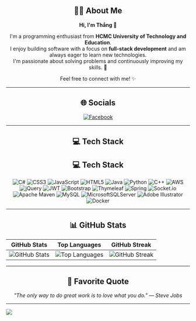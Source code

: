 <div align="center">
  
## 👨‍💻 About Me

**Hi, I'm Thắng 👋**

I'm a programming enthusiast from **HCMC University of Technology and Education**.  
I enjoy building software with a focus on **full-stack development** and am always eager to learn new technologies.  
I'm passionate about solving problems and continuously improving my skills. 🚀

Feel free to connect with me! ✨

---
## 🌐 Socials  
[![Facebook](https://img.shields.io/badge/Facebook-%231877F2.svg?logo=Facebook&logoColor=white)](https://facebook.com/pthngws)  

---

## 💻 Tech Stack  

## 💻 Tech Stack  

![C#](https://img.shields.io/badge/-C%23-%23239120.svg?style=for-the-badge&logo=c-sharp&logoColor=white) 
![CSS3](https://img.shields.io/badge/-CSS3-%231572B6.svg?style=for-the-badge&logo=css3&logoColor=white) 
![JavaScript](https://img.shields.io/badge/-JavaScript-%23323330.svg?style=for-the-badge&logo=javascript&logoColor=%23F7DF1E) 
![HTML5](https://img.shields.io/badge/-HTML5-%23E34F26.svg?style=for-the-badge&logo=html5&logoColor=white) 
![Java](https://img.shields.io/badge/-Java-%23ED8B00.svg?style=for-the-badge&logo=java&logoColor=white) 
![Python](https://img.shields.io/badge/-Python-3670A0?style=for-the-badge&logo=python&logoColor=ffdd54) 
![C++](https://img.shields.io/badge/-C++-%2300599C.svg?style=for-the-badge&logo=c%2B%2B&logoColor=white) 
![AWS](https://img.shields.io/badge/-AWS-%23FF9900.svg?style=for-the-badge&logo=amazon-aws&logoColor=white) 
![jQuery](https://img.shields.io/badge/-jQuery-%230769AD.svg?style=for-the-badge&logo=jquery&logoColor=white) 
![JWT](https://img.shields.io/badge/-JWT-black?style=for-the-badge&logo=JSON%20web%20tokens) 
![Bootstrap](https://img.shields.io/badge/-Bootstrap-%23563D7C.svg?style=for-the-badge&logo=bootstrap&logoColor=white) 
![Thymeleaf](https://img.shields.io/badge/-Thymeleaf-%23005C0F.svg?style=for-the-badge&logo=Thymeleaf&logoColor=white) 
![Spring](https://img.shields.io/badge/-Spring-%236DB33F.svg?style=for-the-badge&logo=spring&logoColor=white) 
![Socket.io](https://img.shields.io/badge/-Socket.io-black?style=for-the-badge&logo=socket.io&badgeColor=010101) 
![Apache Maven](https://img.shields.io/badge/-Apache%20Maven-C71A36?style=for-the-badge&logo=Apache%20Maven&logoColor=white) 
![MySQL](https://img.shields.io/badge/-MySQL-%2300f.svg?style=for-the-badge&logo=mysql&logoColor=white) 
![MicrosoftSQLServer](https://img.shields.io/badge/-Microsoft%20SQL%20Server-CC2927?style=for-the-badge&logo=microsoft%20sql%20server&logoColor=white) 
![Adobe Illustrator](https://img.shields.io/badge/-Adobe%20Illustrator-%23FF9A00.svg?style=for-the-badge&logo=adobeillustrator&logoColor=white) 
![Docker](https://img.shields.io/badge/-Docker-%230db7ed.svg?style=for-the-badge&logo=docker&logoColor=white)


---

## 📊 GitHub Stats  

| GitHub Stats | Top Languages | GitHub Streak |
|--------------|---------------|---------------|
| ![GitHub Stats](https://github-readme-stats.vercel.app/api?username=pthngws&theme=tokyonight&hide_border=true&include_all_commits=false&count_private=false) | ![Top Languages](https://github-readme-stats.vercel.app/api/top-langs/?username=pthngws&theme=tokyonight&hide_border=true&include_all_commits=false&count_private=false&layout=compact) |  ![GitHub Streak](https://github-readme-streak-stats.herokuapp.com/?user=pthngws&theme=tokyonight&hide_border=true)  |

---

## 🌟 Favorite Quote  

_"The only way to do great work is to love what you do." — Steve Jobs_  

--- 
</div>

[![](https://visitcount.itsvg.in/api?id=pthngws&icon=0&color=0)](https://visitcount.itsvg.in)
